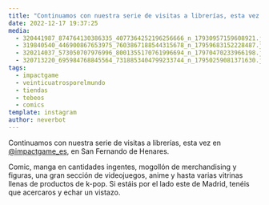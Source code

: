 ```yaml
---
title: "Continuamos con nuestra serie de visitas a librerías, esta vez en @impactgame_es, en San Fernando de Henares"
date: 2022-12-17 19:37:25
media: 
  - 320441987_874764130386335_4077364252196256666_n_17930957159608921.jpg
  - 319840540_446900867653975_7603867188544315678_n_17959683152228487.jpg
  - 320214037_573050707976996_8001355170761996694_n_17970470233966198.jpg
  - 320713220_695984768845564_7318853404799233744_n_17950259081371630.jpg
tags: 
  - impactgame
  - veinticuatrosporelmundo
  - tiendas
  - tebeos
  - comics
template: instagram
author: neverbot
---
```


Continuamos con nuestra serie de visitas a librerías, esta vez en [@impactgame_es](https://instagram.com/impactgame_es), en San Fernando de Henares.

Comic, manga en cantidades ingentes, mogollón de merchandising y figuras, una gran sección de videojuegos, anime y hasta varias vitrinas llenas de productos de k-pop. Si estáis por el lado este de Madrid, tenéis que acercaros y echar un vistazo.


